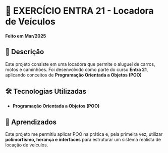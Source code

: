 # 🚗 EXERCÍCIO ENTRA 21 - Locadora de Veículos
#### Feito em Mar/2025
## 📌 Descrição  
Este projeto consiste em uma locadora que permite o aluguel de carros, motos e caminhões. Foi desenvolvido como parte do curso **Entra 21**, aplicando conceitos de **Programação Orientada a Objetos (POO)**

## 🛠️ Tecnologias Utilizadas  
- **Programação Orientada a Objetos (POO)**  

## 📖 Aprendizados  
Este projeto me permitiu aplicar POO na prática e, pela primeira vez, utilizar **polimorfismo, herança e interfaces** para estruturar um sistema realista de locação de veículos.  
